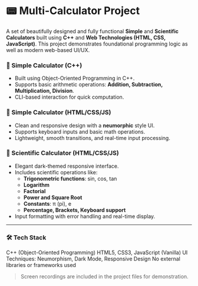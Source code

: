 # 📟 Multi-Calculator Project

A set of beautifully designed and fully functional **Simple** and **Scientific Calculators** built using **C++** and **Web Technologies (HTML, CSS, JavaScript)**. This project demonstrates foundational programming logic as well as modern web-based UI/UX.

### 🧮 Simple Calculator (C++)
- Built using Object-Oriented Programming in C++.
- Supports basic arithmetic operations: **Addition, Subtraction, Multiplication, Division**.
- CLI-based interaction for quick computation.

### 🧾 Simple Calculator (HTML/CSS/JS)
- Clean and responsive design with a **neumorphic** style UI.
- Supports keyboard inputs and basic math operations.
- Lightweight, smooth transitions, and real-time input processing.

### 🧠 Scientific Calculator (HTML/CSS/JS)
- Elegant dark-themed responsive interface.
- Includes scientific operations like:
  - **Trigonometric functions**: sin, cos, tan
  - **Logarithm**
  - **Factorial**
  - **Power and Square Root**
  - **Constants**: π (pi), e
  - **Percentage, Brackets, Keyboard support**
- Input formatting with error handling and real-time display.

---
### 🛠️ Tech Stack
C++ (Object-Oriented Programming)
HTML5, CSS3, JavaScript (Vanilla)
UI Techniques: Neumorphism, Dark Mode, Responsive Design
No external libraries or frameworks used


> Screen recordings are included in the project files for demonstration.